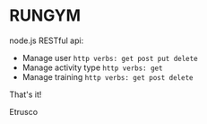 # RUNGYM

node.js RESTful api:

  * Manage user 
    `http verbs: get post put delete`
  * Manage activity type
    `http verbs: get`
  * Manage training
    `http verbs: get post delete`

That's it!

Etrusco